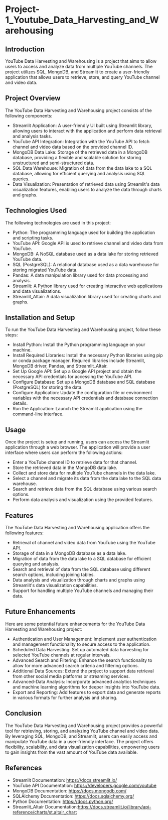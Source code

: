 # Project-1_Youtube_Data_Harvesting_and_Warehousing
## Introduction

YouTube Data Harvesting and Warehousing is a project that aims to allow users to access and analyze data from multiple YouTube channels. The project utilizes SQL, MongoDB, and Streamlit to create a user-friendly application that allows users to retrieve, store, and query YouTube channel and video data.

## Project Overview

The YouTube Data Harvesting and Warehousing project consists of the following components:

* Streamlit Application: A user-friendly UI built using Streamlit library, allowing users to interact with the application and perform data retrieval and analysis tasks.
* YouTube API Integration: Integration with the YouTube API to fetch channel and video data based on the provided channel ID.
* MongoDB Data Lake: Storage of the retrieved data in a MongoDB database, providing a flexible and scalable solution for storing unstructured and semi-structured data.
* SQL Data Warehouse: Migration of data from the data lake to a SQL database, allowing for efficient querying and analysis using SQL queries.
* Data Visualization: Presentation of retrieved data using Streamlit's data visualization features, enabling users to analyze the data through charts and graphs.

## Technologies Used

The following technologies are used in this project:

* Python: The programming language used for building the application and scripting tasks.
* YouTube API: Google API is used to retrieve channel and video data from YouTube.
* MongoDB: A NoSQL database used as a data lake for storing retrieved YouTube data.
* SQL (PostgreSQL): A relational database used as a data warehouse for storing migrated YouTube data.
* Pandas: A data manipulation library used for data processing and analysis.
* Streamlit: A Python library used for creating interactive web applications and data visualizations.
* Streamlit_Altair: A data visualization library used for creating charts and graphs.

## Installation and Setup

To run the YouTube Data Harvesting and Warehousing project, follow these steps:

* Install Python: Install the Python programming language on your machine.
* Install Required Libraries: Install the necessary Python libraries using pip or conda package manager. Required libraries include Streamlit, MongoDB driver, Pandas, and Streamlit_Altair.
* Set Up Google API: Set up a Google API project and obtain the necessary API credentials for accessing the YouTube API.
* Configure Database: Set up a MongoDB database and SQL database (PostgreSQL) for storing the data.
* Configure Application: Update the configuration file or environment variables with the necessary API credentials and database connection details.
* Run the Application: Launch the Streamlit application using the command-line interface.

## Usage

Once the project is setup and running, users can access the Streamlit application through a web browser. The application will provide a user interface where users can perform the following actions:

* Enter a YouTube channel ID to retrieve data for that channel.
* Store the retrieved data in the MongoDB data lake.
* Collect and store data for multiple YouTube channels in the data lake.
* Select a channel and migrate its data from the data lake to the SQL data warehouse.
* Search and retrieve data from the SQL database using various search options.
* Perform data analysis and visualization using the provided features.

## Features

The YouTube Data Harvesting and Warehousing application offers the following features:

* Retrieval of channel and video data from YouTube using the YouTube API.
* Storage of data in a MongoDB database as a data lake.
* Migration of data from the data lake to a SQL database for efficient querying and analysis.
* Search and retrieval of data from the SQL database using different search options, including joining tables.
* Data analysis and visualization through charts and graphs using Streamlit's data visualization capabilities.
* Support for handling multiple YouTube channels and managing their data.

## Future Enhancements

Here are some potential future enhancements for the YouTube Data Harvesting and Warehousing project:

* Authentication and User Management: Implement user authentication and management functionality to secure access to the application.
* Scheduled Data Harvesting: Set up automated data harvesting for selected YouTube channels at regular intervals.
* Advanced Search and Filtering: Enhance the search functionality to allow for more advanced search criteria and filtering options.
* Additional Data Sources: Extend the project to support data retrieval from other social media platforms or streaming services.
* Advanced-Data Analysis: Incorporate advanced analytics techniques and machine learning algorithms for deeper insights into YouTube data.
* Export and Reporting: Add features to export data and generate reports in various formats for further analysis and sharing.

## Conclusion

The YouTube Data Harvesting and Warehousing project provides a powerful tool for retrieving, storing, and analyzing YouTube channel and video data. By leveraging SQL, MongoDB, and Streamlit, users can easily access and manipulate YouTube data in a user-friendly interface. The project offers flexibility, scalability, and data visualization capabilities, empowering users to gain insights from the vast amount of YouTube data available.

## References

* Streamlit Documentation: https://docs.streamlit.io/
* YouTube API Documentation: https://developers.google.com/youtube
* MongoDB Documentation: https://docs.mongodb.com/
* SQLAlchemy Documentation: https://docs.sqlalchemy.org/
* Python Documentation: https://docs.python.org/
* Streamlit_Altair Documentation:https://docs.streamlit.io/library/api-reference/charts/st.altair_chart
